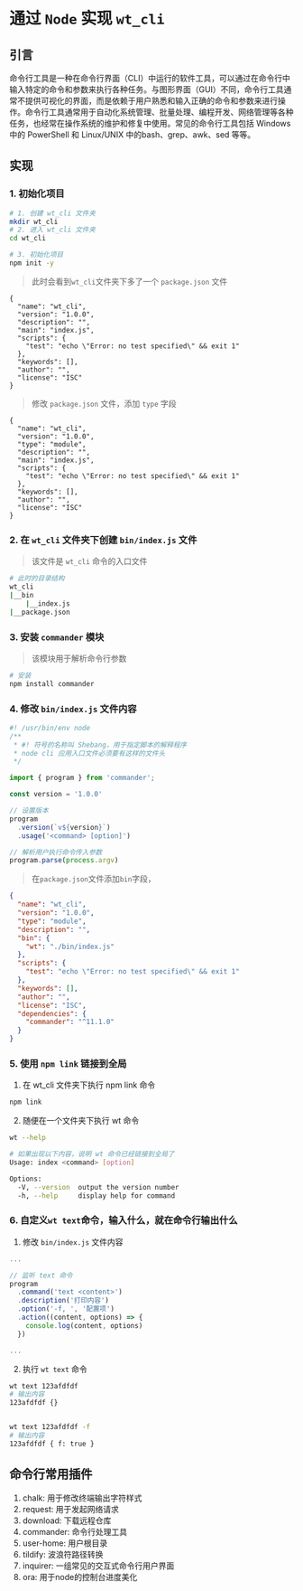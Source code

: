 # 通过 `Node` 实现 `wt_cli`

## 引言
命令行工具是一种在命令行界面（CLI）中运行的软件工具，可以通过在命令行中输入特定的命令和参数来执行各种任务。与图形界面（GUI）不同，命令行工具通常不提供可视化的界面，而是依赖于用户熟悉和输入正确的命令和参数来进行操作。命令行工具通常用于自动化系统管理、批量处理、编程开发、网络管理等各种任务，也经常在操作系统的维护和修复中使用。常见的命令行工具包括 Windows 中的 PowerShell 和 Linux/UNIX 中的bash、grep、awk、sed 等等。

## 实现

### 1. 初始化项目
```bash
# 1. 创建 wt_cli 文件夹
mkdir wt_cli
# 2. 进入 wt_cli 文件夹
cd wt_cli

# 3. 初始化项目
npm init -y
```
> 此时会看到`wt_cli`文件夹下多了一个 `package.json` 文件
```
{
  "name": "wt_cli",
  "version": "1.0.0",
  "description": "",
  "main": "index.js",
  "scripts": {
    "test": "echo \"Error: no test specified\" && exit 1"
  },
  "keywords": [],
  "author": "",
  "license": "ISC"
}
```
> 修改 `package.json` 文件，添加 `type` 字段
```
{
  "name": "wt_cli",
  "version": "1.0.0",
  "type": "module",
  "description": "",
  "main": "index.js",
  "scripts": {
    "test": "echo \"Error: no test specified\" && exit 1"
  },
  "keywords": [],
  "author": "",
  "license": "ISC"
}
```
### 2. 在 `wt_cli` 文件夹下创建 `bin/index.js` 文件
> 该文件是 `wt_cli` 命令的入口文件
```bash
# 此时的目录结构
wt_cli
|__bin
    |__index.js
|__package.json
```

### 3. 安装 `commander` 模块
> 该模块用于解析命令行参数
```bash
# 安装
npm install commander
```

### 4. 修改 `bin/index.js` 文件内容
```js
#! /usr/bin/env node
/**
 * #! 符号的名称叫 Shebang，用于指定脚本的解释程序
 * node cli 应用入口文件必须要有这样的文件头
 */

import { program } from 'commander';

const version = '1.0.0'

// 设置版本
program
  .version(`v${version}`)
  .usage('<command> [option]')

// 解析用户执行命令传入参数
program.parse(process.argv)
```
> 在`package.json`文件添加`bin`字段，
```json
{
  "name": "wt_cli",
  "version": "1.0.0",
  "type": "module",
  "description": "",
  "bin": {
    "wt": "./bin/index.js"
  },
  "scripts": {
    "test": "echo \"Error: no test specified\" && exit 1"
  },
  "keywords": [],
  "author": "",
  "license": "ISC",
  "dependencies": {
    "commander": "^11.1.0"
  }
}
```

### 5. 使用 `npm link` 链接到全局
1. 在 wt_cli 文件夹下执行 npm link 命令
```bash
npm link
```

2. 随便在一个文件夹下执行 wt 命令
```bash
wt --help

# 如果出现以下内容，说明 wt 命令已经链接到全局了
Usage: index <command> [option]

Options:
  -V, --version  output the version number
  -h, --help     display help for command

```

### 6. 自定义`wt text`命令，输入什么，就在命令行输出什么
1. 修改 `bin/index.js` 文件内容
```js
...

// 监听 text 命令
program
  .command('text <content>')
  .description('打印内容')
  .option('-f, ', '配置项')
  .action((content, options) => {
    console.log(content, options)
  })

...
```
2. 执行 `wt text` 命令
```bash
wt text 123afdfdf
# 输出内容
123afdfdf {}


wt text 123afdfdf -f
# 输出内容
123afdfdf { f: true }
```

## 命令行常用插件
1. chalk: 用于修改终端输出字符样式
2. request: 用于发起网络请求
3. download: 下载远程仓库
4. commander: 命令行处理工具
5. user-home: 用户根目录
6. tildify: 波浪符路径转换
7. inquirer: 一组常见的交互式命令行用户界面
8. ora: 用于node的控制台进度美化